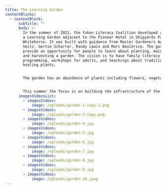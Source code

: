 ```yaml
---
title: The Learning Garden
contentBlocks:
  - contentBlock:
      subTitle: ""
      body: >-
        In the summer of 2021, the Yukon Literacy Coalition developed and built
        a Learning Garden adjacent to the Pioneer Hotel in Shipyards Park in
        Whitehorse. It was built with guidance from Master Gardeners Agnus
        Seitz, Gertie Scharrer, Randy Lewis and Marc Boulerice. The garden will
        provide an opportunity for people to learn about planting, maintaining
        and harvesting a garden. The vision is to have family literacy
        programming, workshops for adults, and teachings about traditional
        healing plants.


        The garden has an abundance of plants including flowers, vegetables, fruit trees, berries and a bed for traditional healing plants. Some of the plants were donated by local gardeners  Joan Oram, Diana Mulloy, Miriam Kazami and Shawn Verrier.


        This summer the focus is on building the infrastructure of the garden with a plan to start delivering programming in the garden during the summer of 2022.
      imagesVideosList:
        - imagesVideos:
            image: /uploads/garden-1-copy-2.png
        - imagesVideos:
            image: /uploads/garden-3-copy.png
        - imagesVideos:
            image: /uploads/garden-4.jpg
        - imagesVideos:
            image: /uploads/garden-5.jpg
        - imagesVideos:
            image: /uploads/garden-6.jpg
        - imagesVideos:
            image: /uploads/garden-7.jpg
        - imagesVideos:
            image: /uploads/garden-8.jpg
        - imagesVideos:
            image: /uploads/garden-9.jpg
        - imagesVideos:
            image: /uploads/garden-10.jpeg
---
```

